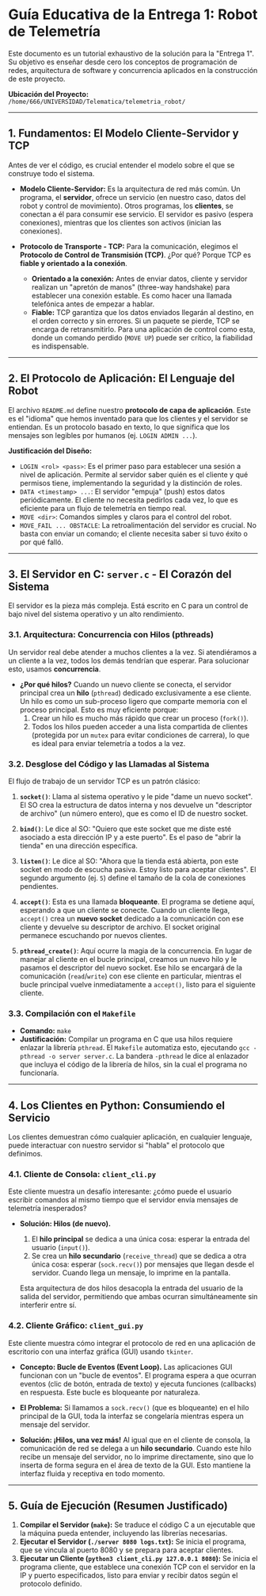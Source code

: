 # Guía Educativa de la Entrega 1: Robot de Telemetría

Este documento es un tutorial exhaustivo de la solución para la "Entrega 1". Su objetivo es enseñar desde cero los conceptos de programación de redes, arquitectura de software y concurrencia aplicados en la construcción de este proyecto.

**Ubicación del Proyecto:** `/home/666/UNIVERSIDAD/Telematica/telemetria_robot/`

---

## 1. Fundamentos: El Modelo Cliente-Servidor y TCP

Antes de ver el código, es crucial entender el modelo sobre el que se construye todo el sistema.

*   **Modelo Cliente-Servidor:** Es la arquitectura de red más común. Un programa, el **servidor**, ofrece un servicio (en nuestro caso, datos del robot y control de movimiento). Otros programas, los **clientes**, se conectan a él para consumir ese servicio. El servidor es pasivo (espera conexiones), mientras que los clientes son activos (inician las conexiones).

*   **Protocolo de Transporte - TCP:** Para la comunicación, elegimos el **Protocolo de Control de Transmisión (TCP)**. ¿Por qué? Porque TCP es **fiable y orientado a la conexión**.
    *   **Orientado a la conexión:** Antes de enviar datos, cliente y servidor realizan un "apretón de manos" (three-way handshake) para establecer una conexión estable. Es como hacer una llamada telefónica antes de empezar a hablar.
    *   **Fiable:** TCP garantiza que los datos enviados llegarán al destino, en el orden correcto y sin errores. Si un paquete se pierde, TCP se encarga de retransmitirlo. Para una aplicación de control como esta, donde un comando perdido (`MOVE UP`) puede ser crítico, la fiabilidad es indispensable.

---

## 2. El Protocolo de Aplicación: El Lenguaje del Robot

El archivo `README.md` define nuestro **protocolo de capa de aplicación**. Este es el "idioma" que hemos inventado para que los clientes y el servidor se entiendan. Es un protocolo basado en texto, lo que significa que los mensajes son legibles por humanos (ej. `LOGIN ADMIN ...`).

**Justificación del Diseño:**

*   `LOGIN <rol> <pass>`: Es el primer paso para establecer una sesión a nivel de aplicación. Permite al servidor saber quién es el cliente y qué permisos tiene, implementando la seguridad y la distinción de roles.
*   `DATA <timestamp> ...`: El servidor "empuja" (push) estos datos periódicamente. El cliente no necesita pedirlos cada vez, lo que es eficiente para un flujo de telemetría en tiempo real.
*   `MOVE <dir>`: Comandos simples y claros para el control del robot.
*   `MOVE_FAIL ... OBSTACLE`: La retroalimentación del servidor es crucial. No basta con enviar un comando; el cliente necesita saber si tuvo éxito o por qué falló.

---

## 3. El Servidor en C: `server.c` - El Corazón del Sistema

El servidor es la pieza más compleja. Está escrito en C para un control de bajo nivel del sistema operativo y un alto rendimiento.

### 3.1. Arquitectura: Concurrencia con Hilos (pthreads)

Un servidor real debe atender a muchos clientes a la vez. Si atendiéramos a un cliente a la vez, todos los demás tendrían que esperar. Para solucionar esto, usamos **concurrencia**.

*   **¿Por qué hilos?** Cuando un nuevo cliente se conecta, el servidor principal crea un **hilo** (`pthread`) dedicado exclusivamente a ese cliente. Un hilo es como un sub-proceso ligero que comparte memoria con el proceso principal. Esto es muy eficiente porque:
    1.  Crear un hilo es mucho más rápido que crear un proceso (`fork()`).
    2.  Todos los hilos pueden acceder a una lista compartida de clientes (protegida por un `mutex` para evitar condiciones de carrera), lo que es ideal para enviar telemetría a todos a la vez.

### 3.2. Desglose del Código y las Llamadas al Sistema

El flujo de trabajo de un servidor TCP es un patrón clásico:

1.  **`socket()`**: Llama al sistema operativo y le pide "dame un nuevo socket". El SO crea la estructura de datos interna y nos devuelve un "descriptor de archivo" (un número entero), que es como el ID de nuestro socket.

2.  **`bind()`**: Le dice al SO: "Quiero que este socket que me diste esté asociado a esta dirección IP y a este puerto". Es el paso de "abrir la tienda" en una dirección específica.

3.  **`listen()`**: Le dice al SO: "Ahora que la tienda está abierta, pon este socket en modo de escucha pasiva. Estoy listo para aceptar clientes". El segundo argumento (ej. `5`) define el tamaño de la cola de conexiones pendientes.

4.  **`accept()`**: Esta es una llamada **bloqueante**. El programa se detiene aquí, esperando a que un cliente se conecte. Cuando un cliente llega, `accept()` crea un **nuevo socket** dedicado a la comunicación con ese cliente y devuelve su descriptor de archivo. El socket original permanece escuchando por nuevos clientes.

5.  **`pthread_create()`**: Aquí ocurre la magia de la concurrencia. En lugar de manejar al cliente en el bucle principal, creamos un nuevo hilo y le pasamos el descriptor del nuevo socket. Ese hilo se encargará de la comunicación (`read`/`write`) con ese cliente en particular, mientras el bucle principal vuelve inmediatamente a `accept()`, listo para el siguiente cliente.

### 3.3. Compilación con el `Makefile`

*   **Comando:** `make`
*   **Justificación:** Compilar un programa en C que usa hilos requiere enlazar la librería `pthread`. El `Makefile` automatiza esto, ejecutando `gcc -pthread -o server server.c`. La bandera `-pthread` le dice al enlazador que incluya el código de la librería de hilos, sin la cual el programa no funcionaría.

---

## 4. Los Clientes en Python: Consumiendo el Servicio

Los clientes demuestran cómo cualquier aplicación, en cualquier lenguaje, puede interactuar con nuestro servidor si "habla" el protocolo que definimos.

### 4.1. Cliente de Consola: `client_cli.py`

Este cliente muestra un desafío interesante: ¿cómo puede el usuario escribir comandos al mismo tiempo que el servidor envía mensajes de telemetría inesperados?

*   **Solución: Hilos (de nuevo).**
    1.  El **hilo principal** se dedica a una única cosa: esperar la entrada del usuario (`input()`).
    2.  Se crea un **hilo secundario** (`receive_thread`) que se dedica a otra única cosa: esperar (`sock.recv()`) por mensajes que llegan desde el servidor. Cuando llega un mensaje, lo imprime en la pantalla.

    Esta arquitectura de dos hilos desacopla la entrada del usuario de la salida del servidor, permitiendo que ambas ocurran simultáneamente sin interferir entre sí.

### 4.2. Cliente Gráfico: `client_gui.py`

Este cliente muestra cómo integrar el protocolo de red en una aplicación de escritorio con una interfaz gráfica (GUI) usando `tkinter`.

*   **Concepto: Bucle de Eventos (Event Loop).** Las aplicaciones GUI funcionan con un "bucle de eventos". El programa espera a que ocurran eventos (clic de botón, entrada de texto) y ejecuta funciones (callbacks) en respuesta. Este bucle es bloqueante por naturaleza.

*   **El Problema:** Si llamamos a `sock.recv()` (que es bloqueante) en el hilo principal de la GUI, toda la interfaz se congelaría mientras espera un mensaje del servidor.

*   **Solución: ¡Hilos, una vez más!** Al igual que en el cliente de consola, la comunicación de red se delega a un **hilo secundario**. Cuando este hilo recibe un mensaje del servidor, no lo imprime directamente, sino que lo inserta de forma segura en el área de texto de la GUI. Esto mantiene la interfaz fluida y receptiva en todo momento.

---

## 5. Guía de Ejecución (Resumen Justificado)

1.  **Compilar el Servidor (`make`):** Se traduce el código C a un ejecutable que la máquina pueda entender, incluyendo las librerías necesarias.
2.  **Ejecutar el Servidor (`./server 8080 logs.txt`):** Se inicia el programa, que se vincula al puerto 8080 y se prepara para aceptar clientes.
3.  **Ejecutar un Cliente (`python3 client_cli.py 127.0.0.1 8080`):** Se inicia el programa cliente, que establece una conexión TCP con el servidor en la IP y puerto especificados, listo para enviar y recibir datos según el protocolo definido.
